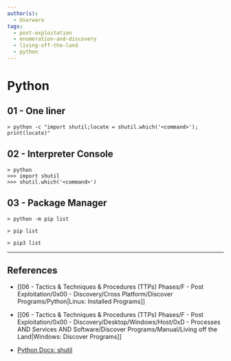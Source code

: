 ```yaml
---
author(s):
  - Userware
tags:
  - post-exploitation
  - enumeration-and-discovery
  - living-off-the-land
  - python
---
```

# Python

## 01 - One liner

```
> python -c "import shutil;locate = shutil.which('<command>'); print(locate)"
```

## 02 - Interpreter Console

```
> python
>>> import shutil
>>> shutil.which('<command>')
```

## 03 - Package Manager

```
> python -m pip list

> pip list

> pip3 list
```

---
## References

- [[06 - Tactics & Techniques & Procedures (TTPs) Phases/F - Post Exploitation/0x00 - Discovery/Cross Platform/Discover Programs/Python|Linux: Installed Programs]]

- [[06 - Tactics & Techniques & Procedures (TTPs) Phases/F - Post Exploitation/0x00 - Discovery/Desktop/Windows/Host/0xD - Processes AND Services AND Software/Discover Programs/Manual/Living off the Land|Windows: Discover Programs]]

- [Python Docs: shutil](https://docs.python.org/3/library/shutil.html)
